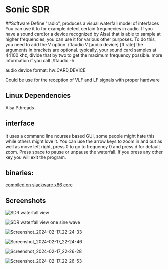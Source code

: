 # Sonic SDR
##Software Define "radio", produces a visual waterfall model of interfaces
You can use it to for example detect certain frequnecies in audio. If you have a sound card(or a device recognized by Alsa) that is able to sample at higher frequencies, you can use it for various other purposes. To do this, you need to add the V option ./ftaudio V <sample rate>  \[audio device\] \[ft rate\] the arguments in brackets are optional. typically, your sound card samples at 44100 khz, divide that by two to get the maximum frequency possible.
more information if you call ./ftaudio -h

audio device format: hw:CARD,DEVICE


Could be use for the reception of VLF and LF signals with proper hardware
## Linux Dependencies
Alsa Pthreads
## interface
It uses a command line ncurses based GUI, some people might hate this while others might love it. You can use the arrow keys to zoom in and out as well as move left right, press 0 to go to frequency 0 and press d for default zoom.
Press space to pause or unpause the waterfall.
If you press any other key you will exit the program.

## binaries:
[compiled on slackware x86 core](x86_64_fft_program/ftaudio)

## Screenshots


![SDR waterfall view](https://github.com/radiopushka/SonicSDR/assets/48099825/13b13c51-e950-483c-b3a4-34357ef87fca)


![SDR waterfall view one sine wave](https://github.com/radiopushka/SonicSDR/assets/48099825/e8c665d4-17b4-49ee-b15c-ad7f0e2d98a0)

![Screenshot_2024-02-17_22-24-33](https://github.com/radiopushka/SonicSDR/assets/48099825/59c01d54-8c32-4e0c-ad53-6b657d3f0a06)

![Screenshot_2024-02-17_22-24-46](https://github.com/radiopushka/SonicSDR/assets/48099825/4aeb45fe-4c1c-4c78-8768-3830ce30d9c5)

![Screenshot_2024-02-17_22-26-28](https://github.com/radiopushka/SonicSDR/assets/48099825/e67e7a48-e0f0-44fb-9696-d8b6353181da)

![Screenshot_2024-02-17_22-26-53](https://github.com/radiopushka/SonicSDR/assets/48099825/c2d52350-b582-43ec-a7fc-fd978c3089fc)

